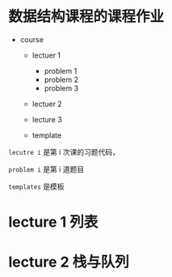 # 数据结构课程的课程作业

- course
  - lectuer 1
    - problem 1
    -  problem 2
    - problem 3
  - lectuer 2
  - lecture 3

  - template

``` lecutre i ``` 是第 i 次课的习题代码，

``` problem i ``` 是第 i 道题目

``` templates ``` 是模板

# lecture 1 列表



# lecture 2 栈与队列

## 

